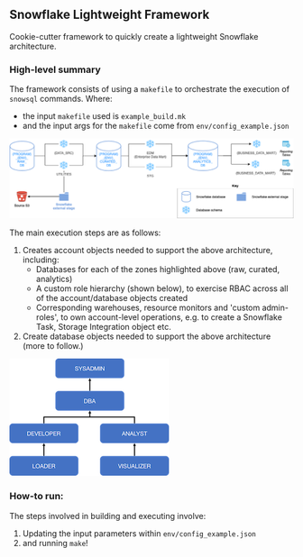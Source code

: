 ## Snowflake Lightweight Framework

Cookie-cutter framework to quickly create a lightweight Snowflake architecture.

### High-level summary

The framework consists of using a `makefile` to orchestrate the execution of `snowsql` commands. Where:

* the input `makefile` used is `example_build.mk`
* and the input args for the `makefile` come from `env/config_example.json`

![image info](pictures/snowflake-framework-architecture.png)

The main execution steps are as follows:

1) Creates account objects needed to support the above architecture, including:
    * Databases for each of the zones highlighted above (raw, curated, analytics)
    * A custom role hierarchy (shown below), to exercise RBAC across all of the account/database objects created
    * Corresponding warehouses, resource monitors and 'custom admin-roles', to own account-level operations, e.g. to create a Snowflake Task, Storage Integration object etc.
2) Create database objects needed to support the above architecture (more to follow.)

![image info](pictures/snowflake-role-hierarchy.png)

### How-to run:

The steps involved in building and executing involve:

1) Updating the input parameters within `env/config_example.json`
2) and running `make`!
